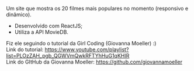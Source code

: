 Um site que mostra os 20 filmes mais populares no momento (responsivo e dinâmico).<br>
- Desenvolvido com ReactJS; <br>
- Utiliza a API MovieDB. <br>

Fiz ele seguindo o tutorial da Girl Coding (Giovanna Moeller) :)<br>
Link do tutorial: https://www.youtube.com/playlist?list=PLOzZAH_pgb_QGWVmQwkRFTYhHuG1qKHIR <br>
Link do GItHub da Giovanna Moeller: https://github.com/giovannamoeller
